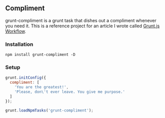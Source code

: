## Compliment

grunt-compliment is a grunt task that dishes out a compliment whenever you need it. This is a reference project for an article I wrote called [Grunt.js Workflow](http://merrickchristensen.com/articles/gruntjs-workflow.html).

### Installation

`npm install grunt-compliment -D`

### Setup

```javascript
grunt.initConfig({
  compliment: [
    'You are the greatest!',
    'Please, don\'t ever leave. You give me purpose.'
  ]
});

grunt.loadNpmTasks('grunt-compliment');
```

